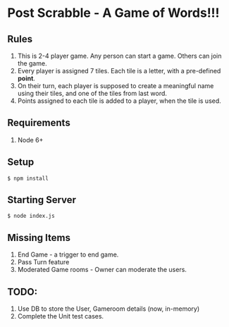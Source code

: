 # Post Scrabble - A Game of Words!!!

## Rules
1. This is 2-4 player game. Any person can start a game. Others can join the game. 
2. Every player is assigned 7 tiles. Each tile is a letter, with a pre-defined **point**.
3. On their turn, each player is supposed to create a meaningful name using their tiles, and one of the tiles from last word. 
4. Points assigned to each tile is added to a player, when the tile is used. 

## Requirements
1. Node 6+

## Setup
```
$ npm install
```

## Starting Server
```
$ node index.js
```

## Missing Items
1. End Game - a trigger to end game. 
2. Pass Turn feature
3. Moderated Game rooms - Owner can moderate the users. 

## TODO:
1. Use DB to store the User, Gameroom details (now, in-memory)
2. Complete the Unit test cases. 